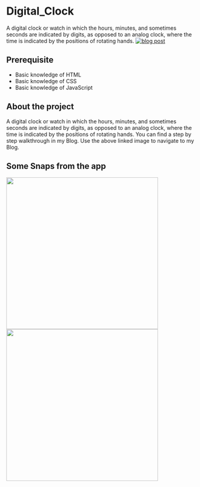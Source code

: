 # Digital_Clock
A digital clock or watch in which the hours, minutes, and sometimes seconds are indicated by digits, as opposed to an analog clock, where the time is indicated by the positions of rotating hands. 
<a href="https://nehasoni.hashnode.dev/digital-clock-using-javascript"> <img src="project_images/clock.png" alt="blog post"></a>
## Prerequisite
- Basic knowledge of HTML
- Basic knowledge of CSS
- Basic knowledge of JavaScript

## About the project
A digital clock or watch in which the hours, minutes, and sometimes seconds are indicated by digits, as opposed to an analog clock, where the time is indicated by the positions of rotating hands. You can find a step by step walkthrough in my Blog. Use the above linked image to navigate to my Blog.

## Some Snaps from the app
<p>
<img src="project_images/Screenshot (244).png" width="400">
<img src="https://im2.ezgif.com/tmp/ezgif-2-aa8f11c7c50c.gif" width="400">
</p>



 
